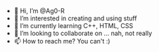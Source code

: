 - 👋 Hi, I’m @Ag0-R
- 👀 I’m interested in creating and using stuff
- 🌱 I’m currently learning C++, HTML, CSS
- 💞️ I’m looking to collaborate on ... nah, not really
- 📫 How to reach me? You can't :)

<!---
Ag0-R/Ag0-R is a ✨ special ✨ repository because its `README.md` (this file) appears on your GitHub profile.
You can click the Preview link to take a look at your changes.
--->
